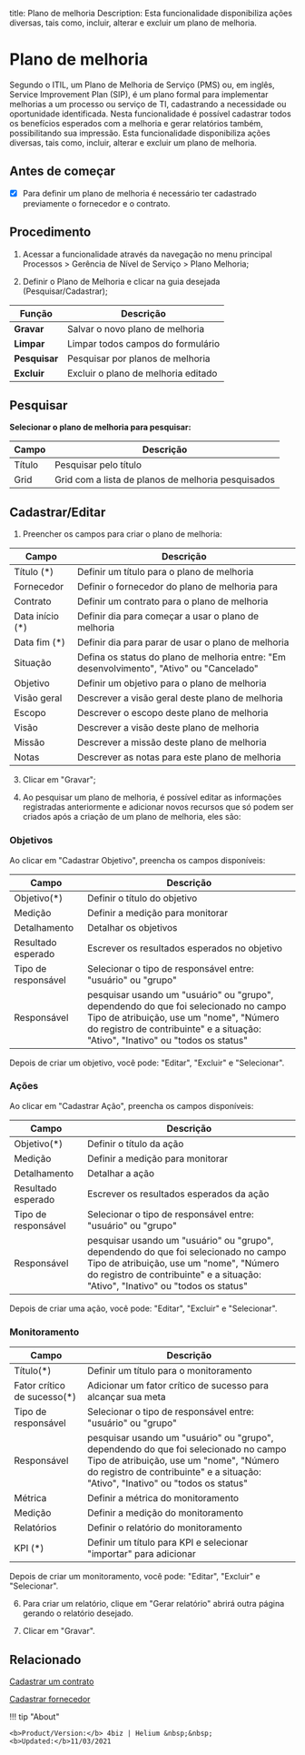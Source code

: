 title: Plano de melhoria
Description: Esta funcionalidade disponibiliza ações diversas, tais como, incluir, alterar e excluir um plano de melhoria. 
# Plano de melhoria
Segundo o ITIL, um Plano de Melhoria de Serviço (PMS) ou, em inglês, Service Improvement Plan (SIP), é um plano formal para implementar melhorias a um processo ou serviço de TI, cadastrando a necessidade ou oportunidade identificada.
Nesta funcionalidade é possível cadastrar todos os benefícios esperados com a melhoria e gerar relatórios também, possibilitando sua impressão.
Esta funcionalidade disponibiliza ações diversas, tais como, incluir, alterar e excluir um plano de melhoria.

## Antes de começar

- [x] Para definir um plano de melhoria é necessário ter cadastrado previamente o
fornecedor e o contrato.

## Procedimento

1.  Acessar a funcionalidade através da navegação no menu principal Processos \>
    Gerência de Nível de Serviço \> Plano Melhoria;

2.  Definir o Plano de Melhoria e clicar na guia desejada (Pesquisar/Cadastrar);

|Função|Descrição|
|-|-|
|**Gravar**|Salvar o novo plano de melhoria|
|**Limpar**|Limpar todos campos do formulário|
|**Pesquisar**|Pesquisar por planos de melhoria|
|**Excluir**|Excluir o plano de melhoria editado|

## Pesquisar

**Selecionar o plano de melhoria para pesquisar:**

|Campo|Descrição|
|-|-|
|Título|Pesquisar pelo título|
|Grid|Grid com a lista de planos de melhoria pesquisados|

## Cadastrar/Editar

1.  Preencher os campos para criar o plano de melhoria:

|Campo|Descrição|
|-|-|
|Título (\*)|Definir um título para o plano de melhoria|
|Fornecedor|Definir o fornecedor do plano de melhoria para|
|Contrato|Definir um contrato para o plano de melhoria|
|Data início (\*)|Definir dia para começar a usar o plano de melhoria|
|Data fim (\*)|Definir dia para parar de usar o plano de melhoria|
|Situação|Defina os status do plano de melhoria entre: "Em desenvolvimento", "Ativo" ou "Cancelado"|
|Objetivo|Definir um objetivo para o plano de melhoria|
|Visão geral|Descrever a visão geral deste plano de melhoria|
|Escopo|Descrever o escopo deste plano de melhoria|
|Visão|Descrever a visão deste plano de melhoria|
|Missão|Descrever a missão deste plano de melhoria|
|Notas|Descrever as notas para este plano de melhoria|

3.  Clicar em "Gravar";

4.  Ao pesquisar um plano de melhoria, é possível editar as informações registradas anteriormente e adicionar novos recursos que só podem ser criados após a criação de um plano de melhoria, eles são:

### Objetivos

Ao clicar em "Cadastrar Objetivo", preencha os campos disponíveis:

|Campo|Descrição|
|-|-|
|Objetivo(\*)|Definir o título do objetivo|
|Medição|Definir a medição para monitorar|
|Detalhamento|Detalhar os objetivos|
|Resultado esperado|Escrever os resultados esperados no objetivo|
|Tipo de responsável|Selecionar o tipo de responsável entre: "usuário" ou "grupo"|
|Responsável|pesquisar usando um "usuário" ou "grupo", dependendo do que foi selecionado no campo Tipo de atribuição, use um "nome", "Número do registro de contribuinte" e a situação: "Ativo", "Inativo" ou "todos os status"|

Depois de criar um objetivo, você pode: "Editar", "Excluir" e "Selecionar".

### Ações

Ao clicar em "Cadastrar Ação", preencha os campos disponíveis:

|Campo|Descrição|
|-|-|
|Objetivo(\*)|Definir o título da ação|
|Medição|Definir a medição para monitorar|
|Detalhamento|Detalhar a ação|
|Resultado esperado|Escrever os resultados esperados da ação|
|Tipo de responsável|Selecionar o tipo de responsável entre: "usuário" ou "grupo"|
|Responsável|pesquisar usando um "usuário" ou "grupo", dependendo do que foi selecionado no campo Tipo de atribuição, use um "nome", "Número do registro de contribuinte" e a situação: "Ativo", "Inativo" ou "todos os status"|

Depois de criar uma ação, você pode: "Editar", "Excluir" e "Selecionar".

### Monitoramento

|Campo|Descrição|
|-|-|
|Título(\*)|Definir um título para o monitoramento|
|Fator crítico de sucesso(\*)|Adicionar um fator crítico de sucesso para alcançar sua meta|
|Tipo de responsável|Selecionar o tipo de responsável entre: "usuário" ou "grupo"|
|Responsável|pesquisar usando um "usuário" ou "grupo", dependendo do que foi selecionado no campo Tipo de atribuição, use um "nome", "Número do registro de contribuinte" e a situação: "Ativo", "Inativo" ou "todos os status"|
|Métrica|Definir a métrica do monitoramento|
|Medição|Definir a medição do monitoramento|
|Relatórios|Definir o relatório do monitoramento|
|KPI (\*)|Definir um título para KPI e selecionar "importar" para adicionar|

Depois de criar um monitoramento, você pode: "Editar", "Excluir" e "Selecionar".

6. Para criar um relatório, clique em "Gerar relatório" abrirá outra página gerando o relatório desejado.

7. Clicar em "Gravar".

Relacionado
-----------

[Cadastrar um contrato](/pt-br/4biz-helium/additional-features/contract-management/use/register-contract.html)

[Cadastrar fornecedor](/pt-br/4biz-helium/processes/portfolio-and-catalog/configuration/register-provider.html)

<!-- <i class='fa fa-youtube-play  fa-2x' style='color:#97ce17;vertical-align: middle;'> </i> [Video Library](https://www.youtube.com/playlist?list=PLB5qK2uzf2RO6td7lCM5EzIfRcU2cKLNX)'
-->
!!! tip "About"

    <b>Product/Version:</b> 4biz | Helium &nbsp;&nbsp;
    <b>Updated:</b>11/03/2021
